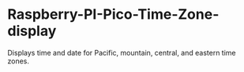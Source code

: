 # Raspberry-PI-Pico-Time-Zone-display
Displays  time and date for Pacific, mountain, central, and eastern time zones. 
